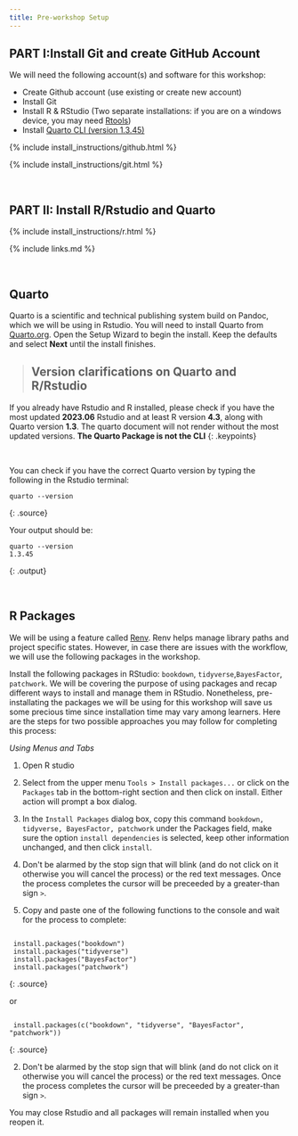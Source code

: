 ```yaml
---
title: Pre-workshop Setup
---
```


<h2><b>PART I:Install Git and create GitHub Account</b></h2>

We will need the following account(s) and software for this workshop: 

- Create Github account (use existing or create new account) 
- Install Git  
- Install R & RStudio (Two separate installations: if you are on a windows device, you may need <a href="https://cran.r-project.org/bin/windows/Rtools/">Rtools</a>)
- Install <a href="https://quarto.org/docs/get-started/">Quarto CLI (version 1.3.45)</a>


{% include install_instructions/github.html %}

{% include install_instructions/git.html %}


<br>


<h2><b>PART II: Install R/Rstudio and Quarto</b></h2>


{% include install_instructions/r.html %}

{% include links.md %}

<br>


## Quarto 

Quarto is a scientific and technical publishing system build on Pandoc, which we will be using in Rstudio.
You will need to install Quarto from <a href="https://quarto.org/docs/get-started/">Quarto.org</a>. Open the Setup Wizard to begin the install.
Keep the defaults and select <b>Next</b> until the install finishes.

> ## Version clarifications on Quarto and R/Rstudio
>
If you already have Rstudio and R installed, please check if you have the most updated <b>2023.06</b> Rstudio and at least R version <b>4.3</b>, along with Quarto version <b>1.3</b>. The quarto document will not render without the most updated versions. <b>The Quarto Package is not the CLI</b>
{: .keypoints} 

<br>

You can check if you have the correct Quarto version by typing the following in the Rstudio terminal:


~~~
quarto --version
~~~
{: .source}

Your output should be:

~~~
quarto --version
1.3.45
~~~
{: .output}

<br>

## R Packages

We will be using a feature called <a href="https://rstudio.github.io/renv/articles/renv.html">Renv</a>. Renv helps manage library paths and project specific states.
However, in case there are issues with the workflow, we will use the following packages in the workshop. 


Install the following packages in RStudio: `bookdown`, `tidyverse`,`BayesFactor`, `patchwork`. 
We will be covering the purpose of using packages and recap different ways to install and manage them in RStudio. Nonetheless, pre-installating the packages we will be using for this workshop will save us some precious time since installation time may vary among learners. Here are the steps for two possible approaches you may follow for completing this process: 

*Using Menus and Tabs*

1) Open R studio
2) Select from the upper menu `Tools > Install packages...` or click on the `Packages` tab in the bottom-right section and then click on install. Either action will prompt a box dialog. 
3) In the `Install Packages` dialog box, copy this command `bookdown, tidyverse, BayesFactor, patchwork` under the Packages field, make sure the option `install dependencies` is selected, keep other information unchanged, and then click `install`. 
4) Don't be alarmed by the stop sign that will blink (and do not click on it otherwise you will cancel the process) or the red text messages. Once the process completes the cursor will be preceeded by a greater-than sign `>`.

1) Copy and paste one of the following functions to the console and wait for the process to complete:
~~~

 install.packages("bookdown")
 install.packages("tidyverse") 
 install.packages("BayesFactor") 
 install.packages("patchwork")

~~~
{: .source}
 
 or 

~~~
  
 install.packages(c("bookdown", "tidyverse", "BayesFactor", "patchwork"))

~~~
{: .source}

2) Don't be alarmed by the stop sign that will blink (and do not click on it otherwise you will cancel the process) or the red text messages. Once the process completes the cursor will be preceeded by a greater-than sign `>`.

You may close Rstudio and all packages will remain installed when you reopen it. 
